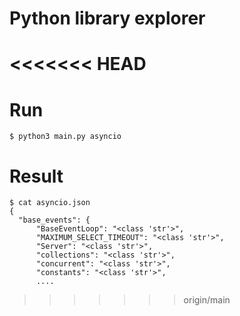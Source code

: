 # Python library explorer

<<<<<<< HEAD
=======
# Run
    $ python3 main.py asyncio

# Result
    $ cat asyncio.json
    {
      "base_events": {
          "BaseEventLoop": "<class 'str'>",
          "MAXIMUM_SELECT_TIMEOUT": "<class 'str'>",
          "Server": "<class 'str'>",
          "collections": "<class 'str'>",
          "concurrent": "<class 'str'>",
          "constants": "<class 'str'>",
          ....

>>>>>>> origin/main
